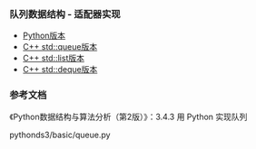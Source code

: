 ### 队列数据结构 - 适配器实现

- [Python版本](python)
- [C++ std::queue版本](cxx-std-queue)
- [C++ std::list版本](cxx-adapt-list)
- [C++ std::deque版本](cxx-adapt-deque)

### 参考文档

《Python数据结构与算法分析（第2版）》：3.4.3 用 Python 实现队列

pythonds3/basic/queue.py
